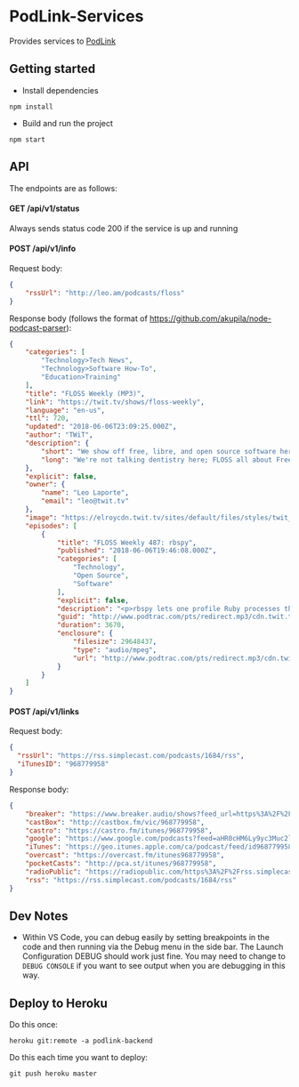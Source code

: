 # PodLink-Services

Provides services to [PodLink](https://github.com/nathangathright/PodLink)

## Getting started
- Install dependencies
```
npm install
```
- Build and run the project
```
npm start
```

## API

The endpoints are as follows:

#### GET /api/v1/status
Always sends status code 200 if the service is up and running

#### POST /api/v1/info
Request body:
```json
{
    "rssUrl": "http://leo.am/podcasts/floss"
}
```
Response body (follows the format of https://github.com/akupila/node-podcast-parser):
```json
{
    "categories": [
        "Technology>Tech News",
        "Technology>Software How-To",
        "Education>Training"
    ],
    "title": "FLOSS Weekly (MP3)",
    "link": "https://twit.tv/shows/floss-weekly",
    "language": "en-us",
    "ttl": 720,
    "updated": "2018-06-06T23:09:25.000Z",
    "author": "TWiT",
    "description": {
        "short": "We show off free, libre, and open source software here each week.",
        "long": "We're not talking dentistry here; FLOSS all about Free Libre Open Source Software. Join host Randal Schwartz and his rotating panel of co-hosts every Wednesday as they talk with the most interesting and important people in the Open Source and Free Software community.\r\n\r\nRecords live every Wednesday at 12:30pm Eastern / 9:30am Pacific / 16:30 UTC."
    },
    "explicit": false,
    "owner": {
        "name": "Leo Laporte",
        "email": "leo@twit.tv"
    },
    "image": "https://elroycdn.twit.tv/sites/default/files/styles/twit_album_art_2048x2048/public/images/shows/floss_weekly/album_art/audio/floss1400audio.jpg?itok=bQyTXyOk",
    "episodes": [
        {
            "title": "FLOSS Weekly 487: rbspy",
            "published": "2018-06-06T19:46:08.000Z",
            "categories": [
                "Technology",
                "Open Source",
                "Software"
            ],
            "explicit": false,
            "description": "<p>rbspy lets one profile Ruby processes that are already running. Just give it a PID, and it starts profiling. Earlier this year, instead of just documenting other people's debuggers &amp; profilers, Julia Evans decided to build a new tool: a Ruby profiler.</p> \r\n<p><strong>Hosts:</strong> <a href=\"https://twit.tv/people/randal-schwartz\">Randal Schwartz</a> and <a href=\"https://twitter.com/jp_bennett\" target=\"_blank\">Jonathan Bennett</a></p> \r\n<p><strong>Guest:</strong> <a href=\"https://rbspy.github.io/\" target=\"_blank\">Julia Evans</a></p> \r\n<p>Download or subscribe to this show at <a href=\"https://twit.tv/shows/floss-weekly\">https://twit.tv/shows/floss-weekly</a></p> \r\n<p><a href=\"http://bit.ly/flossweeklyguests\" target=\"_blank\">Here's what's coming up for FLOSS in the future</a>.</p> \r\n<p>Think your open source project should be on FLOSS Weekly? Email Randal at <a href=\"mailto:merlyn@stonehenge.com\">merlyn@stonehenge.com</a></p> \r\n<p>Thanks to <a href=\"https://www.cachefly.com/\" target=\"_blank\">CacheFly</a> for providing the bandwidth for this podcast and <a href=\"http://lullabot.com/\" target=\"_blank\">Lullabot's</a> Jeff Robbins, web designer and musician, for our theme music.</p>\r\n<p><strong>Sponsor:</strong><ul>\r\n<li><a href=\"http://RocketMortgage.com/floss\">RocketMortgage.com/floss</a></li>\r\n</ul></p>",
            "guid": "http://www.podtrac.com/pts/redirect.mp3/cdn.twit.tv/audio/floss/floss0487/floss0487.mp3",
            "duration": 3670,
            "enclosure": {
                "filesize": 29648437,
                "type": "audio/mpeg",
                "url": "http://www.podtrac.com/pts/redirect.mp3/cdn.twit.tv/audio/floss/floss0487/floss0487.mp3"
            }
        }
    ]
}
```

#### POST /api/v1/links
Request body:
```json
{
  "rssUrl": "https://rss.simplecast.com/podcasts/1684/rss",
  "iTunesID": "968779958"
}
```
Response body:
```json
{
    "breaker": "https://www.breaker.audio/shows?feed_url=https%3A%2F%2Frss.simplecast.com%2Fpodcasts%2F1684%2Frss",
    "castBox": "http://castbox.fm/vic/968779958",
    "castro": "https://castro.fm/itunes/968779958",
    "google": "https://www.google.com/podcasts?feed=aHR0cHM6Ly9yc3Muc2ltcGxlY2FzdC5jb20vcG9kY2FzdHMvMTY4NC9yc3M=",
    "iTunes": "https://geo.itunes.apple.com/ca/podcast/feed/id968779958",
    "overcast": "https://overcast.fm/itunes968779958",
    "pocketCasts": "http://pca.st/itunes/968779958",
    "radioPublic": "https://radiopublic.com/https%3A%2F%2Frss.simplecast.com%2Fpodcasts%2F1684%2Frss",
    "rss": "https://rss.simplecast.com/podcasts/1684/rss"
}
```
## Dev Notes
- Within VS Code, you can debug easily by setting breakpoints in the code and then running via the Debug menu in the side bar. The Launch Configuration DEBUG should work just fine. You may need to change to `DEBUG CONSOLE` if you want to see output when you are debugging in this way.

## Deploy to Heroku
Do this once:
```
heroku git:remote -a podlink-backend
```
Do this each time you want to deploy:
```
git push heroku master
```
